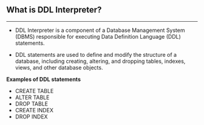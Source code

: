 ## What is DDL Interpreter?

<hr>

- DDL Interpreter is a component of a Database Management System (DBMS) responsible for executing Data Definition Language (DDL) statements.

- DDL statements are used to define and modify the structure of a database, including creating, altering, and dropping tables, indexes, views, and other database objects.

**Examples of DDL statements**

- CREATE TABLE
- ALTER TABLE
- DROP TABLE
- CREATE INDEX
- DROP INDEX
